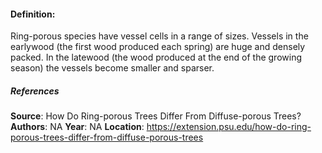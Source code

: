 #### **Definition**: 
Ring-porous species have vessel cells in a range of sizes. Vessels in the earlywood (the first wood produced each spring) are huge and densely packed. In the latewood (the wood produced at the end of the growing season) the vessels become smaller and sparser.
##### References
**Source**: How Do Ring-porous Trees Differ From Diffuse-porous Trees?
**Authors**: NA
**Year**: NA
**Location**: https://extension.psu.edu/how-do-ring-porous-trees-differ-from-diffuse-porous-trees